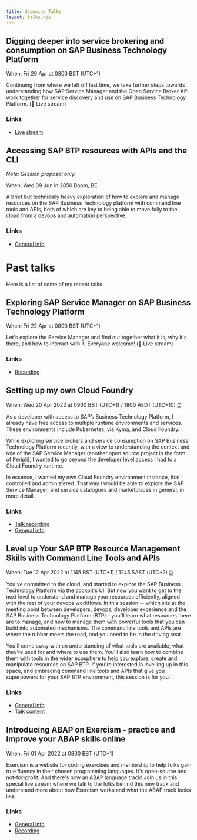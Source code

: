 ```yaml
---
title: Upcoming Talks
layout: talks.njk
---
```


## Digging deeper into service brokering and consumption on SAP Business Technology Platform

When: Fri 29 Apr at 0800 BST (UTC+1)

Continuing from where we left off last time, we take further steps towards understanding how SAP Service Manager and the Open Service Broker API work together for service discovery and use on SAP Business Technology Platform. (🔴 Live stream)

### Links

* [Live stream](https://youtu.be/9OAlu1wuf78)

## Accessing SAP BTP resources with APIs and the CLI

_Note: Session proposal only._

When: Wed 09 Jun in 2850 Boom, BE

A brief but technically heavy exploration of how to explore and manage resources on the SAP Business Technology platform with command line tools and APIs, both of which are key to being able to move fully to the cloud from a devops and automation perspective.

### Links

* [General info](https://www.flexso.com/en/events/sapdeveloperday)

# Past talks

Here is a list of some of my recent talks.

## Exploring SAP Service Manager on SAP Business Technology Platform

When: Fri 22 Apr at 0800 BST (UTC+1)

Let's explore the Service Manager and find out together what it is, why it's there, and how to interact with it. Everyone welcome! (🔴 Live stream)

### Links

* [Recording](https://www.youtube.com/watch?v=5_Ns0ihQPD4)

## Setting up my own Cloud Foundry

When: Wed 20 Apr 2022 at 0900 BST (UTC+1) / 1800 AEDT (UTC+10) [⏰](https://www.timeanddate.com/worldclock/converter.html?iso=20220420T080000&p1=302&p2=240)

As a developer with access to SAP’s Business Technology Platform, I already have free access to multiple runtime environments and services. These environments include Kubernetes, via Kyma, and Cloud Foundry.

While exploring service brokers and service consumption on SAP Business Technology Platform recently, with a view to understanding the context and role of the SAP Service Manager (another open source project in the form of Peripli), I wanted to go beyond the developer level access I had to a Cloud Foundry runtime.

In essence, I wanted my own Cloud Foundry environment instance, that I controlled and administered. That way I would be able to explore the SAP Service Manager, and service catalogues and marketplaces in general, in more detail.

### Links

* [Talk recording](https://www.youtube.com/watch?v=o2NKhW2z9eg)
* [General info](https://blogs.sap.com/2022/03/21/sitsyd-sap-tech-night-sydney-april-20th-2022/)

## Level up Your SAP BTP Resource Management Skills with Command Line Tools and APIs

When: Tue 12 Apr 2022 at 1145 BST (UTC+1) / 1245 SAST (UTC+2) [⏰](https://www.timeanddate.com/worldclock/converter.html?iso=20220412T104500&p1=302&p2=111)

You've committed to the cloud, and started to explore the SAP Business Technology Platform via the cockpit's UI. But now you want to get to the next level to understand and manage your resources efficiently, aligned with the rest of your devops workflows. In this session -- which sits at the meeting point between developers, devops, developer experience and the SAP Business Technology Platform (BTP) - you'll learn what resources there are to manage, and how to manage them with powerful tools that you can build into automated mechanisms. The command line tools and APIs are where the rubber meets the road, and you need to be in the driving seat.

You'll come away with an understanding of what tools are available, what they're used for and where to use them. You'll also learn how to combine them with tools in the wider ecosphere to help you explore, create and manipulate resources on SAP BTP. If you're interested in levelling up in this space, and embracing command line tools and APIs that give you superpowers for your SAP BTP environment, this session is for you.

### Links

* [General info](https://www.masteringsapconferences.com/3in1/agenda2022/)
* [Talk content](https://github.com/qmacro/mastering-sap-2022)


## Introducing ABAP on Exercism - practice and improve your ABAP skills online

When: Fri 01 Apr 2022 at 0800 BST (UTC+1)

Exercism is a website for coding exercises and mentorship to help folks gain true fluency in their chosen programming languages. It's open-source and not-for-profit. And there's now an ABAP language track! Join us in this special live stream where we talk to the folks behind this new track and understand more about how Exercism works and what the ABAP track looks like.

### Links

* [General info](https://twitter.com/qmacro/status/1506911556029853697)
* [Recording](https://www.youtube.com/watch?v=F2zBmjqM8xo)
